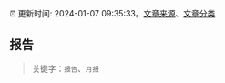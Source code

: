 :alarm_clock: 更新时间: 2024-01-07 09:35:33。[文章来源](/README.md)、[文章分类](/TAGS.md)

## 报告


> 关键字：`报告`、`月报`




